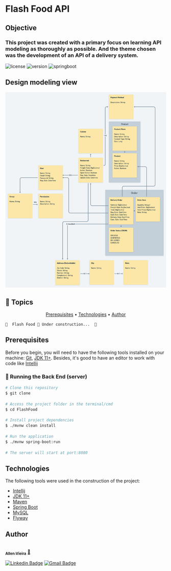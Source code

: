 # Flash Food API

## Objective

### This project was created with a primary focus on learning API modeling as thoroughly as possible. And the theme chosen was the development of an API of a delivery system.

![license](https://img.shields.io/badge/license-MIT-%237159c1?style=for-the-badge&logo=ghost)
![version](https://img.shields.io/badge/version-2.1.0-blue?style=for-the-badge&logo=ghost)
![springboot](https://img.shields.io/badge/spring_boot-2.5.7-green?style=for-the-badge&logo=ghost)

## Design modeling view
<a><img src="assets\FlashFood.png" alt="Project Modeling view" title="Project Modeling"></a>

## 🏁 Topics

<p align="center">
 <a href="#prerequisites">Prerequisites</a> • 
 <a href="#technologies">Technologies</a> • 
 <a href="#author">Author</a>
</p>

	🚧  Flash Food 🚀 Under construction...  🚧

## Prerequisites

Before you begin, you will need to have the following tools installed on your machine: [Git](https://git-scm.com),
[JDK 11+](https://www.oracle.com/java/technologies/downloads/). Besides, it's good to have an editor to work with code
like [Intellij](https://www.jetbrains.com/pt/idea/)

### 🎲 Running the Back End (server)

```bash
# Clone this repository
$ git clone 

# Access the project folder in the terminal/cmd
$ cd FlashFood

# Install project dependencies
$ ./mvnw clean install

# Run the application
$ ./mvnw spring-boot:run

# The server will start at port:8080
```

## Technologies

The following tools were used in the construction of the project:

- [Intellij](https://www.jetbrains.com/pt/idea/)
- [JDK 11+](https://www.oracle.com/java/technologies/downloads/)
- [Maven](https://maven.apache.org/)
- [Spring Boot](https://spring.io/projects/spring-boot)
- [MySQL](https://www.mysql.com/)
- [Flyway](https://flywaydb.org/)

## Author

<a href="https://www.linkedin.com/in/allen-vieira/">
 <img style="border-radius: 50%;" src="https://media-exp1.licdn.com/dms/image/C5603AQEH7LyMy8fWGg/profile-displayphoto-shrink_200_200/0/1517076438935?e=1655942400&v=beta&t=uYmVocB39lZTiPK7n3syIgTgAcJBARtLHj4afMkz2Fk" width="100px;" alt=""/>
 <br />
 <sub><b>Allen Vieira</b></sub></a> <a href="https://www.linkedin.com/in/allen-vieira/" title="Allen">🚀</a>

[![Linkedin Badge](https://img.shields.io/badge/-Allen_Vieira-blue?style=flat-square&logo=Linkedin&logoColor=white&link=https://www.linkedin.com/in/tgmarinho/)](https://www.linkedin.com/in/allen-vieira/)
[![Gmail Badge](https://img.shields.io/badge/-allenvieira96@gmail.com-c14438?style=flat-square&logo=Gmail&logoColor=white&link=mailto:allenvieira96@gmail.com)](mailto:allenvieira96@gmail.com)
